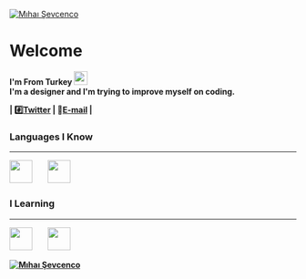 [![Mıhaı Şevcenco](https://i.hizliresim.com/DpZH7Z.png)](https://github.com/SVCNCO)
# Welcome 
<b> I'm From Turkey <img src="https://upload.wikimedia.org/wikipedia/commons/thumb/b/b4/Flag_of_Turkey.svg/800px-Flag_of_Turkey.svg.png" width="24"/><b/>
<br>
<b>I'm a designer and I'm trying to improve myself on coding.

<!-- links -->
| :hash:[Twitter](https://twitter.com/MihaiSevcenco) | :e-mail:<a color="#FF7F00" href="mailto:gazelname52@gmail.com">E-mail</a> |

<h3>Languages I Know</h3><hr>
<img src="https://cdn.jsdelivr.net/gh/devicons/devicon@latest/icons/html5/html5-plain.svg" width="40px">&nbsp;&nbsp;&nbsp;&nbsp;&nbsp;&nbsp;&nbsp;&nbsp;<img src="https://cdn.jsdelivr.net/gh/devicons/devicon@latest/icons/css3/css3-plain.svg" width="40px">&nbsp;&nbsp;&nbsp;&nbsp;&nbsp;&nbsp;&nbsp;&nbsp;

<h3>I Learning</h3><hr>
<img src="https://cdn.jsdelivr.net/gh/devicons/devicon@latest/icons/javascript/javascript-original.svg" width="40px">&nbsp;&nbsp;&nbsp;&nbsp;&nbsp;&nbsp;&nbsp;&nbsp;<img src="https://cdn.jsdelivr.net/gh/devicons/devicon@latest/icons/git/git-original.svg" width="40px">&nbsp;&nbsp;&nbsp;&nbsp;&nbsp;&nbsp;&nbsp;&nbsp;&nbsp;

[![Mıhaı Şevcenco](https://hizliresim.com/HqlpBr)](https://github.com/SVCNCO)


